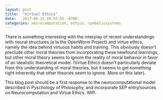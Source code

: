 ```yaml
---
layout: post
title:  "Virtual Ethics"
date:   2017-06-15 19:55:55 -0700
categories: neurocomputation, ethics, symbolicsystems
---
```

There is something interesting with the interplay of recent understandings with neural structures (a la the OpenWorm Project) and virtue ethics, namely the idea behind virtuous habits and training.
This obviously doesn't preclude other moral theories from incorporating these newfound learnings, but other moral theory seems to ignore the reality of moral behavior in favor of an idealistic theoretical model. (Virtue Ethics doesn't particularly deviate from this understanding of moral theories, but it seems to get something right inherently that other theories seem to ignore. More on this later).

This blog post should be a first response to the neurocomputational model described in Pyschology of Philosophy, and incorporate SEP entry/sources on Neurocomputation and Virtue Ethics. WIP.
